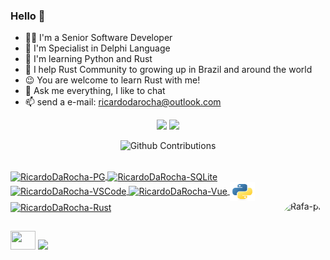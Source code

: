 ### Hello 👋

- 👨‍💻 I'm a Senior Software Developer
- 💾 I'm Specialist in Delphi Language
- 🌱 I'm learning Python and Rust
- 🦀 I help Rust Community to growing up in Brazil and around the world
- 😉 You are welcome to learn Rust with me!
- 💬 Ask me everything, I like to chat
- 📫 send a e-mail: ricardodarocha@outlook.com 

<div align="center">
 <img height="180em" src="https://github-readme-stats.vercel.app/api?username=ricardodarocha&show_icons=true&theme=tritanopia&include_all_commits=true&count_private=true"/>
  <img height="180em" src="https://github-readme-stats.vercel.app/api/top-langs/?username=ricardodarocha&layout=compact&langs_count=7&theme=tritanopia"/> 
</div>

<div align="center">
  
  ![Github Contributions](https://github-readme-streak-stats.herokuapp.com/?user=ricardodarocha&hide_border=true)   
  
</div>

<a href="https://github.com/ricardodarocha">
 

  <div style="display: inline_block"><br>
  <img align="center" alt="RicardoDaRocha-PG" height="30" width="40" src="https://cdn.jsdelivr.net/gh/devicons/devicon/icons/postgresql/postgresql-original.svg">
  <img align="center" alt="RicardoDaRocha-SQLite" height="30" width="40" src="https://cdn.jsdelivr.net/gh/devicons/devicon/icons/sqlite/sqlite-original.svg">
  <img align="center" alt="RicardoDaRocha-VSCode" height="30" width="40" src="https://cdn.jsdelivr.net/gh/devicons/devicon/icons/vscode/vscode-original.svg">
  <img align="center" alt="RicardoDaRocha-Vue" height="30" width="40" src="https://cdn.jsdelivr.net/gh/devicons/devicon/icons/vuejs/vuejs-original.svg">
  <img align="center" alt="RicardoDaRocha-Python" height="30" width="40" src="https://raw.githubusercontent.com/devicons/devicon/master/icons/python/python-original.svg">
  <img align="center" alt="RicardoDaRocha-Rust" height="30" width="40" src="https://cdn.jsdelivr.net/gh/devicons/devicon/icons/rust/rust-plain.svg">
  <img align="right" alt="Rafa-pic" height="150" style="border-radius:50px;" src="https://www.rust-lang.org/static/images/ferris.gif">
</div>
  
  ##
 
<div>
  <a href = "mailto:ricardodarocha@gmail.com"><img  height="30" width="40" src="https://img.icons8.com/material-two-tone/344/mail.png" target="_blank"></a></a> 
  <a href="https://www.linkedin.com/in/ricardo-da-rocha-vitor-a0983932" target="_blank"><img src="https://www.rust-lang.org/static/images/ferris.gif" target="_blank"> 
 
</div>
  
